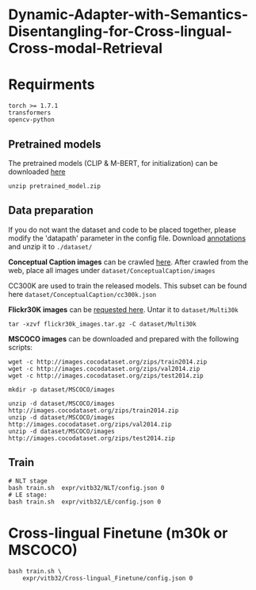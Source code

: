 # Dynamic-Adapter-with-Semantics-Disentangling-for-Cross-lingual-Cross-modal-Retrieval
# Requirments
```
torch >= 1.7.1
transformers
opencv-python
```
## Pretrained models
The pretrained models (CLIP & M-BERT, for initialization) can be downloaded [here](https://drive.google.com/file/d/1lJU9RwuYTvEd9r9ReM9FyXRxgkxxTStx/view?usp=sharing)
```
unzip pretrained_model.zip
```


## Data preparation
If you do not want the dataset and code to be placed together, please modify the 'datapath' parameter in the config file.
Download [annotations](https://drive.google.com/file/d/1LWp6RVAXUjHvljB0xUDgIg56jQRzPHcC/view?usp=sharing) and unzip it to `./dataset/`

**Conceptual Caption images** can be crawled [here](https://ai.google.com/research/ConceptualCaptions/download). After crawled from the web, place all images under `dataset/ConceptualCaption/images`

CC300K are used to train the released models. This subset can be found here `dataset/ConceptualCaption/cc300k.json`

**Flickr30K images** can be [requested here](https://forms.illinois.edu/sec/229675). Untar it to `dataset/Multi30k`
```
tar -xzvf flickr30k_images.tar.gz -C dataset/Multi30k
```
**MSCOCO images** can be downloaded and prepared with the following scripts:
```
wget -c http://images.cocodataset.org/zips/train2014.zip
wget -c http://images.cocodataset.org/zips/val2014.zip
wget -c http://images.cocodataset.org/zips/test2014.zip

mkdir -p dataset/MSCOCO/images

unzip -d dataset/MSCOCO/images http://images.cocodataset.org/zips/train2014.zip 
unzip -d dataset/MSCOCO/images http://images.cocodataset.org/zips/val2014.zip 
unzip -d dataset/MSCOCO/images http://images.cocodataset.org/zips/test2014.zip 
```

## Train
```
# NLT stage
bash train.sh  expr/vitb32/NLT/config.json 0
# LE stage:
bash train.sh  expr/vitb32/LE/config.json 0
```
# Cross-lingual Finetune (m30k or MSCOCO)
```
bash train.sh \
    expr/vitb32/Cross-lingual_Finetune/config.json 0
```

